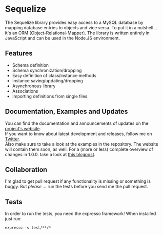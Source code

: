 # Sequelize #

The Sequelize library provides easy access to a MySQL database by mapping database entries to objects and vice versa. To put it in a nutshell... it's an ORM (Object-Relational-Mapper). The library is written entirely in JavaScript and can be used in the Node.JS environment.

## Features ##

- Schema definition
- Schema synchronization/dropping
- Easy definition of class/instance methods
- Instance saving/updating/dropping
- Asynchronous library
- Associations
- Importing definitions from single files

## Documentation, Examples and Updates ##

You can find the documentation and announcements of updates on the [project's website](http://www.sequelizejs.com).  
If you want to know about latest development and releases, follow me on [Twitter](http://twitter.com/sdepold).  
Also make sure to take a look at the examples in the repository. The website will contain them soon, as well. For a (more or less) complete overview of changes in 1.0.0. take a look at [this blogpost](http://blog.depold.com/post/5936116582/changes-in-sequelize-1-0-0).

## Collaboration ##

I'm glad to get pull request if any functionality is missing or something is buggy. But _please_ ... run the tests before you send me the pull request.

## Tests ##

In order to run the tests, you need the expresso framework! When installed just run:

    expresso -s test/**/*